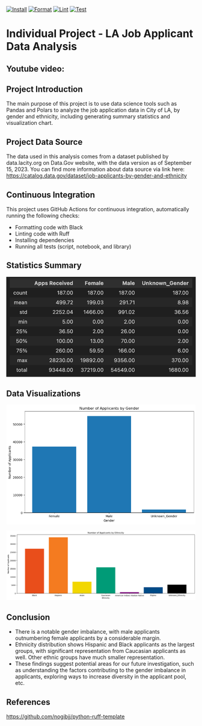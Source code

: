 [![Install](https://github.com/Jenniferli6/Jennifer_Individual_Project_1/actions/workflows/install.yml/badge.svg)](https://github.com/Jenniferli6/Jennifer_Individual_Project_1/actions/workflows/install.yml)
[![Format](https://github.com/Jenniferli6/Jennifer_Individual_Project_1/actions/workflows/format.yml/badge.svg)](https://github.com/Jenniferli6/Jennifer_Individual_Project_1/actions/workflows/format.yml)
[![Lint](https://github.com/Jenniferli6/Jennifer_Individual_Project_1/actions/workflows/lint.yml/badge.svg)](https://github.com/Jenniferli6/Jennifer_Individual_Project_1/actions/workflows/lint.yml)
[![Test](https://github.com/Jenniferli6/Jennifer_Individual_Project_1/actions/workflows/test.yml/badge.svg)](https://github.com/Jenniferli6/Jennifer_Individual_Project_1/actions/workflows/test.yml)


# Individual Project - LA Job Applicant Data Analysis 

## Youtube video: 



## Project Introduction
The main purpose of this project is to use data science tools such as Pandas and Polars to analyze the job application data in City of LA, by gender and ethnicity, including generating summary statistics and visualization chart.

## Project Data Source
The data used in this analysis comes from a dataset published by data.lacity.org on Data.Gov website, with the data version as of September 15, 2023. You can find more information about data source via link here: https://catalog.data.gov/dataset/job-applicants-by-gender-and-ethnicity 

## Continuous Integration
This project uses GitHub Actions for continuous integration, automatically running the following checks:
- Formatting code with Black
- Linting code with Ruff
- Installing dependencies
- Running all tests (script, notebook, and library)

## Statistics Summary 
![alt text](image-2.png)

## Data Visualizations
![alt text](image.png)

![alt text](image-1.png)

## Conclusion
- There is a notable gender imbalance, with male applicants outnumbering female applicants by a considerable margin.
- Ethnicity distribution shows Hispanic and Black applicants as the largest groups, with significant representation from Caucasian applicants as well. Other ethnic groups have much smaller representation.
- These findings suggest potential areas for our future investigation, such as understanding the factors contributing to the gender imbalance in applicants, exploring ways to increase diversity in the applicant pool, etc.

## References
https://github.com/nogibjj/python-ruff-template


